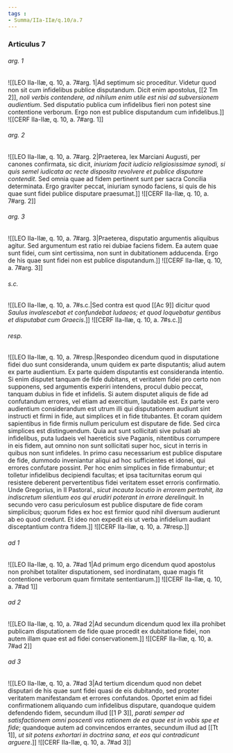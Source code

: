 ```yaml
---
tags : 
- Summa/IIa-IIæ/q.10/a.7
---
```


### Articulus 7

###### arg. 1
![[LEO IIa-IIæ, q. 10, a. 7#arg. 1|Ad septimum sic proceditur. Videtur quod non sit cum infidelibus publice disputandum. Dicit enim apostolus, [[2 Tm 2]], *noli verbis contendere, ad nihilum enim utile est nisi ad subversionem audientium*. Sed disputatio publica cum infidelibus fieri non potest sine contentione verborum. Ergo non est publice disputandum cum infidelibus.]]
![[CERF IIa-IIæ, q. 10, a. 7#arg. 1]]

###### arg. 2
![[LEO IIa-IIæ, q. 10, a. 7#arg. 2|Praeterea, lex Marciani Augusti, per canones confirmata, sic dicit, *iniuriam facit iudicio religiosissimae synodi, si quis semel iudicata ac recte disposita revolvere et publice disputare contendit*. Sed omnia quae ad fidem pertinent sunt per sacra Concilia determinata. Ergo graviter peccat, iniuriam synodo faciens, si quis de his quae sunt fidei publice disputare praesumat.]]
![[CERF IIa-IIæ, q. 10, a. 7#arg. 2]]

###### arg. 3
![[LEO IIa-IIæ, q. 10, a. 7#arg. 3|Praeterea, disputatio argumentis aliquibus agitur. Sed argumentum est ratio rei dubiae faciens fidem. Ea autem quae sunt fidei, cum sint certissima, non sunt in dubitationem adducenda. Ergo de his quae sunt fidei non est publice disputandum.]]
![[CERF IIa-IIæ, q. 10, a. 7#arg. 3]]

###### s.c.
![[LEO IIa-IIæ, q. 10, a. 7#s.c.|Sed contra est quod [[Ac 9]] dicitur quod *Saulus invalescebat et confundebat Iudaeos; et quod loquebatur gentibus et disputabat cum Graecis*.]]
![[CERF IIa-IIæ, q. 10, a. 7#s.c.]]

###### resp.
![[LEO IIa-IIæ, q. 10, a. 7#resp.|Respondeo dicendum quod in disputatione fidei duo sunt consideranda, unum quidem ex parte disputantis; aliud autem ex parte audientium. Ex parte quidem disputantis est consideranda intentio. Si enim disputet tanquam de fide dubitans, et veritatem fidei pro certo non supponens, sed argumentis experiri intendens, procul dubio peccat, tanquam dubius in fide et infidelis. Si autem disputet aliquis de fide ad confutandum errores, vel etiam ad exercitium, laudabile est. Ex parte vero audientium considerandum est utrum illi qui disputationem audiunt sint instructi et firmi in fide, aut simplices et in fide titubantes. Et coram quidem sapientibus in fide firmis nullum periculum est disputare de fide. Sed circa simplices est distinguendum. Quia aut sunt sollicitati sive pulsati ab infidelibus, puta Iudaeis vel haereticis sive Paganis, nitentibus corrumpere in eis fidem, aut omnino non sunt sollicitati super hoc, sicut in terris in quibus non sunt infideles. In primo casu necessarium est publice disputare de fide, dummodo inveniantur aliqui ad hoc sufficientes et idonei, qui errores confutare possint. Per hoc enim simplices in fide firmabuntur; et tolletur infidelibus decipiendi facultas; et ipsa taciturnitas eorum qui resistere deberent pervertentibus fidei veritatem esset erroris confirmatio. Unde Gregorius, in II Pastoral., *sicut incauta locutio in errorem pertrahit, ita indiscretum silentium eos qui erudiri poterant in errore derelinquit*. In secundo vero casu periculosum est publice disputare de fide coram simplicibus; quorum fides ex hoc est firmior quod nihil diversum audierunt ab eo quod credunt. Et ideo non expedit eis ut verba infidelium audiant disceptantium contra fidem.]]
![[CERF IIa-IIæ, q. 10, a. 7#resp.]]

###### ad 1
![[LEO IIa-IIæ, q. 10, a. 7#ad 1|Ad primum ergo dicendum quod apostolus non prohibet totaliter disputationem, sed inordinatam, quae magis fit contentione verborum quam firmitate sententiarum.]]
![[CERF IIa-IIæ, q. 10, a. 7#ad 1]]

###### ad 2
![[LEO IIa-IIæ, q. 10, a. 7#ad 2|Ad secundum dicendum quod lex illa prohibet publicam disputationem de fide quae procedit ex dubitatione fidei, non autem illam quae est ad fidei conservationem.]]
![[CERF IIa-IIæ, q. 10, a. 7#ad 2]]

###### ad 3
![[LEO IIa-IIæ, q. 10, a. 7#ad 3|Ad tertium dicendum quod non debet disputari de his quae sunt fidei quasi de eis dubitando, sed propter veritatem manifestandam et errores confutandos. Oportet enim ad fidei confirmationem aliquando cum infidelibus disputare, quandoque quidem defendendo fidem, secundum illud [[1 P 3]], *parati semper ad satisfactionem omni poscenti vos rationem de ea quae est in vobis spe et fide*; quandoque autem ad convincendos errantes, secundum illud ad [[Tt 1]], *ut sit potens exhortari in doctrina sana, et eos qui contradicunt arguere*.]]
![[CERF IIa-IIæ, q. 10, a. 7#ad 3]]

